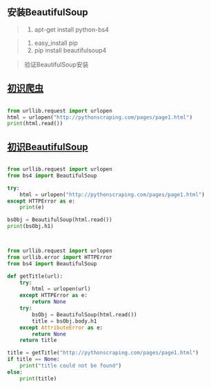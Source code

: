 ## 安装BeautifulSoup

> 1. apt-get install python-bs4

> 1. easy_install pip
> 2. pip install beautifulsoup4

> 验证BeautifulSoup安装

## [初识爬虫](./demo/scrapetest.py)

```python

from urllib.request import urlopen
html = urlopen("http://pythonscraping.com/pages/page1.html")
print(html.read())


```

## [初识BeautifulSoup](./demo/)


```python

from urllib.request import urlopen
from bs4 import BeautifulSoup

try:
    html = urlopen("http://pythonscraping.com/pages/page1.html")
except HTTPError as e:
    print(e)

bsObj = BeautifulSoup(html.read())
print(bsObj.h1)



from urllib.request import urlopen
from urllib.error import HTTPError
from bs4 import BeautifulSoup

def getTitle(url):
    try:
        html = urlopen(url)
    except HTTPError as e:
        return None
    try:
        bsObj = BeautifulSoup(html.read())
        title = bsObj.body.h1
    except AttributeError as e:
        return None
    return title

title = getTitle("http://pythonscraping.com/pages/page1.html")
if title == None:
    print("title could not be found")
else:
    print(title)



```
